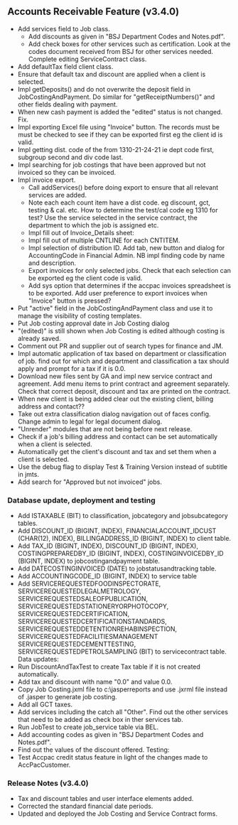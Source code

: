 ## Accounts Receivable Feature (v3.4.0)
- Add services field to Job class.  
  * Add discounts as given in "BSJ Department Codes and Notes.pdf".
  * Add check boxes for other services such as certification. Look at the codes
    document received from BSJ for other services needed. 
    Complete editing ServiceContract class.
- Add defaultTax field client class.
- Ensure that default tax and discount are applied when a client is selected.
- Impl getDeposits() and do not overwrite the deposit field in JobCostingAndPayment.
  Do similar for "getReceiptNumbers()" and other fields dealing with payment.
- When new cash payment is added the "edited" status is not changed. Fix.
- Impl exporting Excel file using "Invoice" button. The records must be
  must be checked to see if they can be exported first eg the client id is valid.
- Impl  getting dist. code of the from 1310-21-24-21 ie dept code first, subgroup 
  second and div code last.
- Impl searching for job costings that have been approved but not invoiced so
  they can be invoiced.
- Impl invoice export.
  * Call addServices() before doing export to ensure that all relevant services are added.
  * Note each each count item have a dist code. eg discount, gct, testing & cal. etc.
    How to determine the test/cal code eg 1310 for test? Use the service selected in the service contract,
    the department to which the job is assigned etc.
  * Impl fill out of Invoice_Details sheet:
  * Impl fill out of multiple CNTLINE for each CNTITEM.
  * Impl selection of distribution ID. Add tab, new button and dialog for AccountingCode
    in Financial Admin. NB impl finding code by name and description.
  * Export invoices for only selected jobs. Check that each selection can be exported eg the client code is valid. 
  * Add sys option that determines if the accpac invoices spreadsheet is to be
    exported. Add user preference to export invoices when "Invoice" button is pressed?
- Put "active" field in the JobCostingAndPayment class and use it to manage the visibility of costing templates.
- Put Job costing approval date in Job Costing dialog
- "(edited)" is still shown when Job Costing is edited although costing is already saved.
- Comment out PR and supplier out of search types for finance and JM.
- Impl automatic application of tax based on department or classification of job.
  find out for which and department and classification a tax should apply and
  prompt for a tax if it is 0.0.
- Download new files sent by GA and impl new service contract and agreement. Add menu 
  items to print contract and agreement separately. Check that correct deposit, discount and tax 
  are printed on the contract.
- When new client is being added clear out the existing client, billing address
  and contact??
- Take out extra classification dialog navigation out of faces config. Change 
  admin to legal for legal document dialog.
- "Unrender" modules that are not being before next release.
- Check if a job's billing address and contact can be set automatically when a client is selected.
- Automatically get the client's discount and tax and set them when a client is selected.
- Use the debug flag to display Test & Training Version instead of subtitle in jmts.
- Add search for "Approved but not invoiced" jobs.

### Database update, deployment and testing
- Add ISTAXABLE (BIT) to classification, jobcategory and jobsubcategory tables.
- Add DISCOUNT_ID (BIGINT, INDEX), FINANCIALACCOUNT_IDCUST (CHAR(12), INDEX),
  BILLINGADDRESS_ID (BIGINT, INDEX) to client table.
- Add TAX_ID (BIGINT, INDEX), DISCOUNT_ID (BIGINT, INDEX), COSTINGPREPAREDBY_ID (BIGINT, INDEX),
  COSTINGINVOICEDBY_ID (BIGINT, INDEX) to jobcostingandpayment table.
- Add DATECOSTINGINVOICED (DATE) to jobstatusandtracking table.
- Add ACCOUNTINGCODE_ID (BIGINT, INDEX) to service table
- Add SERVICEREQUESTEDFOODINSPECTORATE, SERVICEREQUESTEDLEGALMETROLOGY,
  SERVICEREQUESTEDSALEOFPUBLICATION, SERVICEREQUESTEDSTATIONERYORPHOTOCOPY,
  SERVICEREQUESTEDCERTIFICATION, SERVICEREQUESTEDCERTIFICATIONSTANDARDS,
  SERVICEREQUESTEDDETENTIONREHABINSPECTION, SERVICEREQUESTEDFACILITIESMANAGEMENT
  SERVICEREQUESTEDCEMENTTESTING, SERVICEREQUESTEDPETROLSAMPLING (BIT) to
  servicecontract table.
Data updates:
- Run DiscountAndTaxTest to create Tax table if it is not created automatically.
- Add tax and discount with name "0.0" and value 0.0.
- Copy Job Costing.jxml file to c:\jasperreports and use .jxrml file instead of 
  .jasper to generate job costing.
- Add all GCT taxes.
- Add services including the catch all "Other". Find out the other services 
  that need to be added as check box in ther services tab.
- Run JobTest to create job_service table via BEL.
- Add accounting codes as given in "BSJ Department Codes and Notes.pdf".
- Find out the values of the discount offered.
Testing:
- Test Accpac credit status feature in light of the changes made to AccPacCustomer.

### Release Notes (v3.4.0)
- Tax and discount tables and user interface elements added.
- Corrected the standard financial date periods.
- Updated and deployed the Job Costing and Service Contract forms.